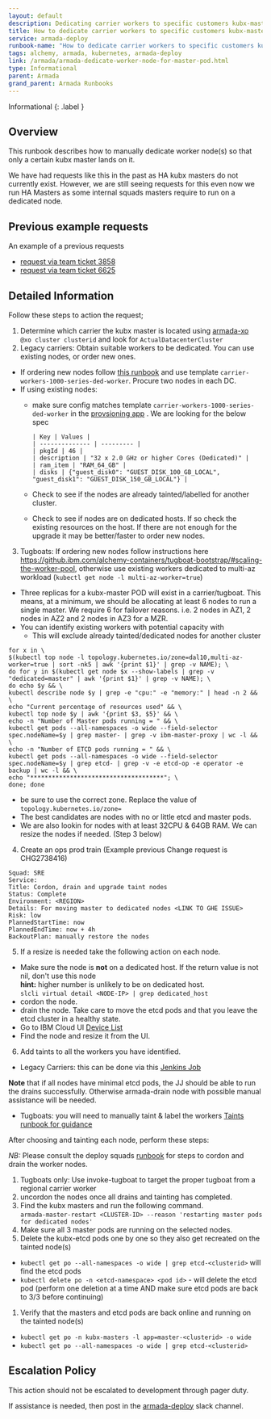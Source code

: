 ```yaml
---
layout: default
description: Dedicating carrier workers to specific customers kubx-master PODs
title: How to dedicate carrier workers to specific customers kubx-master PODs
service: armada-deploy
runbook-name: "How to dedicate carrier workers to specific customers kubx-master PODs"
tags: alchemy, armada, kubernetes, armada-deploy
link: /armada/armada-dedicate-worker-node-for-master-pod.html
type: Informational
parent: Armada
grand_parent: Armada Runbooks
---
```


Informational
{: .label }

## Overview

This runbook describes how to manually dedicate worker node(s) so that only a certain kubx master lands on it.

We have had requests like this in the past as HA kubx masters do not currently exist.  However, we are still seeing requests for this even now we run HA Masters as some internal squads masters require to run on a dedicated node.

## Previous example requests

An example of a previous requests
- [request via team ticket 3858](https://github.ibm.com/alchemy-conductors/team/issues/3858)
- [request via team ticket 6625](https://github.ibm.com/alchemy-conductors/team/issues/6625)

## Detailed Information

Follow these steps to action the request;

1. Determine which carrier the kubx master is located using [armada-xo](https://ibm-argonauts.slack.com/messages/G53AJ95TP)  
`@xo cluster clusterid` and look for `ActualDatacenterCluster`
2. Legacy carriers: Obtain suitable workers to be dedicated. You can use existing nodes, or order new ones.
  - If ordering new nodes follow [this runbook](https://pages.github.ibm.com/alchemy-conductors/documentation-pages/docs/runbooks/conductors_requesting_carrier_workers.html) and use template `carrier-workers-1000-series-ded-worker`. Procure two nodes in each DC.
  - If using existing nodes:
    - make sure config matches template `carrier-workers-1000-series-ded-worker` in the [provsioning app](https://alchemy-dashboard.containers.cloud.ibm.com/prov/web/templates/list) .  We are looking for the below spec

          | Key | Values |
          | -------------- | --------- |
          | pkgId | 46 |
          | description | "32 x 2.0 GHz or higher Cores (Dedicated)" |
          | ram_item | "RAM_64_GB" |
          | disks | {"guest_disk0": "GUEST_DISK_100_GB_LOCAL", "guest_disk1": "GUEST_DISK_150_GB_LOCAL"} |

    - Check to see if the nodes are already tainted/labelled for another cluster.  
    - Check to see if nodes are on dedicated hosts.  If so check the existing resources on the host. If there are not enough for the upgrade it may be better/faster to order new nodes.
3. Tugboats: If ordering new nodes follow instructions here https://github.ibm.com/alchemy-containers/tugboat-bootstrap/#scaling-the-worker-pool, otherwise use existing workers dedicated to multi-az workload (`kubectl get node -l multi-az-worker=true`)
- Three replicas for a kubx-master POD will exist in a carrier/tugboat.  This means, at a minimum, we should be allocating at least 6 nodes to run a single master.  We require 6 for failover reasons.  i.e. 2 nodes in AZ1, 2 nodes in AZ2 and 2 nodes in AZ3 for a MZR.
- You can identify existing workers with potential capacity with  
   - This will exclude already tainted/dedicated nodes for another cluster  
   
```
for x in \
$(kubectl top node -l topology.kubernetes.io/zone=dal10,multi-az-worker=true | sort -nk5 | awk '{print $1}' | grep -v NAME); \
do for y in $(kubectl get node $x --show-labels | grep -v "dedicated=master" | awk '{print $1}' | grep -v NAME); \
do echo $y && \
kubectl describe node $y | grep -e "cpu:" -e "memory:" | head -n 2 && \
echo "Current percentage of resources used" && \
kubectl top node $y | awk '{print $3, $5}' && \
echo -n "Number of Master pods running = " && \
kubectl get pods --all-namespaces -o wide --field-selector spec.nodeName=$y | grep master- | grep -v ibm-master-proxy | wc -l && \
echo -n "Number of ETCD pods running = " && \
kubectl get pods --all-namespaces -o wide --field-selector spec.nodeName=$y | grep etcd- | grep -v -e etcd-op -e operator -e backup | wc -l && \
echo "*************************************"; \
done; done
```

  - be sure to use the correct zone. Replace the value of `topology.kubernetes.io/zone=` 
  - The best candidates are nodes with no or little etcd and master pods.
  - We are also lookin for nodes with at least 32CPU & 64GB RAM. We can resize the nodes if needed. (Step 3 below)
4. Create an ops prod train (Example previous Change request is CHG2738416)
```
Squad: SRE
Service: 
Title: Cordon, drain and upgrade taint nodes
Status: Complete
Environment: <REGION>
Details: For moving master to dedicated nodes <LINK TO GHE ISSUE>
Risk: low
PlannedStartTime: now
PlannedEndTime: now + 4h
BackoutPlan: manually restore the nodes
```

5. If a resize is needed take the following action on each node.
  - Make sure the node is **not** on a dedicated host.
   If the return value is not nil, don't use this node  
   **hint:** higher number is unlikely to be on dedicated host.  
  `slcli virtual detail <NODE-IP> | grep dedicated_host`
  - cordon the node.
  - drain the node. Take care to move the etcd pods and that you leave the etcd cluster in a healthy state.
  - Go to IBM Cloud UI [Device List](https://cloud.ibm.com/gen1/infrastructure/devices)
  - Find the node and resize it from the UI.
6. Add taints to all the workers you have identified.
 - Legacy Carriers: this can be done via this [Jenkins Job](https://alchemy-containers-jenkins.swg-devops.com/job/Containers-Runtime/job/armada-cruiser-automated-recovery/job/armada-taint-label-worker)

**Note** that if all nodes have minimal etcd pods, the JJ should be able to run the drains successfully. Otherwise armada-drain node with possible manual assistance will be needed.

 - Tugboats: you will need to manually taint & label the workers [Taints runbook for guidance](https://github.ibm.com/alchemy-containers/armada-ansible/blob/master/Taints.md) 



After choosing and tainting each node, perform these steps:

_NB:_ Please consult the deploy squads [runbook](./armada-carrier-node-troubled.html#rebooting-worker-node) for steps to cordon and drain the worker nodes.

1. Tugboats only: Use invoke-tugboat to target the proper tugboat from a regional carrier worker
1. uncordon the nodes once all drains and tainting has completed.
1. Find the kubx masters and run the following command.  
`armada-master-restart <CLUSTER-ID> --reason 'restarting master pods for dedicated nodes'`  
1. Make sure all 3 master pods are running on the selected nodes.
1. Delete the kubx-etcd pods one by one so they also get recreated on the tainted node(s)
- `kubectl get po --all-namespaces -o wide | grep etcd-<clusterid>` will find the etcd pods  
- `kubectl delete po -n <etcd-namespace> <pod id>` - will delete the etcd pod (perform one deletion at a time AND make sure etcd pods are back to 3/3 before continuing)
1. Verify that the masters and etcd pods are back online and running on the tainted node(s)
- `kubectl get po -n kubx-masters -l app=master-<clusterid> -o wide`
- `kubectl get po --all-namespaces -o wide | grep etcd-<clusterid>`

## Escalation Policy

This action should not be escalated to development through pager duty.

If assistance is needed, then post in the [armada-deploy](https://ibm-argonauts.slack.com/archives/C54G8PWUF) slack channel.
